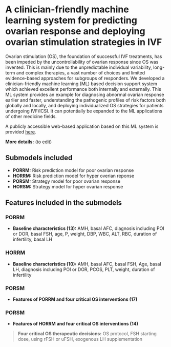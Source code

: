 # A clinician-friendly machine learning system for predicting ovarian response and deploying ovarian stimulation strategies in IVF
Ovarian stimulation (OS), the foundation of successful IVF treatments, has been impeded by the uncontrollability of ovarian response since OS was invented. This is mainly due to the unpredictable individual variability, long-term and complex therapies, a vast number of choices and limited evidence-based approaches for subgroups of responders. We developed a clinician-friendly machine learning (ML) based decision support system which achieved excellent performance both internally and externally. This ML system provides an example for diagnosing abnormal ovarian response earlier and faster, understanding the pathogenic profiles of risk factors both globally and locally, and deploying individualized OS strategies for patients undergoing IVF/ICSI. It can potentially be expanded to the ML applications of other medicine fields.  
  
A publicly accessible web-based application based on this ML system is provided [here](http://www.ovarianresp.top/ovarianresp/).  
  
**More details:** (to edit)
  
## Submodels included
- **PORRM:** Risk prediction model for poor ovarian response
- **HORRM:** Risk prediction model for hyper overian reponse
- **PORSM:** Strategy model for poor ovarian response
- **HORSM:** Strategy model for hyper ovarian response
## Features included in the submodels
### PORRM
- **Baseline characteristics (13):** AMH, basal AFC, diagnosis including POI or DOR, basal FSH, age, P, weight, DBP, WBC, ALT, RBC, duration of infertility, basal LH
### HORRM
- **Baseline characteristics (10):** AMH, basal AFC, basal FSH, Age, basal LH, diagnosis including POI or DOR, PCOS, PLT, weight, duration of infertility
### PORSM
- **Features of PORRM and four critical OS interventions (17)**
### PORSM
- **Features of HORRM and four critical OS interventions (14)**
> **Four critical OS therapeutic decisions:**  OS protocol, FSH starting dose, using rFSH or uFSH, exogenous LH supplementation
